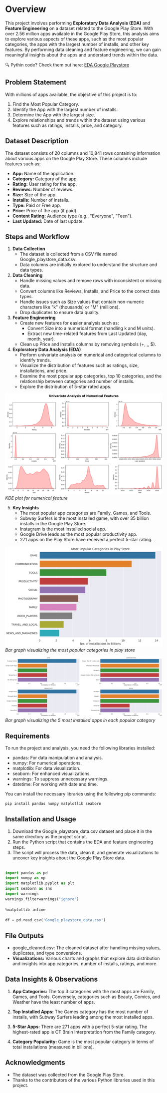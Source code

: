 # Overview
This project involves performing **Exploratory Data Analysis (EDA)** and **Feature Engineering** on a dataset related to the Google Play Store. With over 2.56 million apps available in the Google Play Store, this analysis aims to explore various aspects of these apps, such as the most popular categories, the apps with the largest number of installs, and other key features. By performing data cleaning and feature engineering, we can gain meaningful insights about the apps and understand trends within the data.

🔍 Pythin code? Check them out here: [EDA Google Playstore](/EDA%20Google%20playstore/EDA%20&%20FE%20GooglePlaystore.ipynb)

## Problem Statement
With millions of apps available, the objective of this project is to:

1. Find the Most Popular Category.
2. Identify the App with the largest number of installs.
3. Determine the App with the largest size.
4. Explore relationships and trends within the dataset using various features such as ratings, installs, price, and category.

## Dataset Description
The dataset consists of 20 columns and 10,841 rows containing information about various apps on the Google Play Store. These columns include features such as:

- **App:** Name of the application.
- **Category:** Category of the app.
- **Rating:** User rating for the app.
- **Reviews:** Number of reviews.
- **Size:** Size of the app.
- **Installs:** Number of installs.
- **Type:** Paid or Free app.
- **Price:** Price of the app (if paid).
- **Content Rating:** Audience type (e.g., "Everyone", "Teen").
- **Last Updated:** Date of last update.

## Steps and Workflow
1. **Data Collection**
    - The dataset is collected from a CSV file named Google_playstore_data.csv.
    - Data columns are initially explored to understand the structure and data types.
2. **Data Cleaning**
    - Handle missing values and remove rows with inconsistent or missing data.
    - Convert columns like Reviews, Installs, and Price to the correct data types.
    - Handle issues such as Size values that contain non-numeric characters like "k" (thousands) or "M" (millions).
    - Drop duplicates to ensure data quality.
3. **Feature Engineering**
    - Create new features for easier analysis such as:
        - Convert Size into a numerical format (handling k and M units).
        - Extract new time-related features from Last Updated (day, month, year).
    - Clean up Price and Installs columns by removing symbols (+, ,, $).
4. **Exploratory Data Analysis (EDA)**
    - Perform univariate analysis on numerical and categorical columns to identify trends.
    - Visualize the distribution of features such as ratings, size, installations, and price.
    - Examine the most popular app categories, top 10 categories, and the relationship between categories and number of installs.
    - Explore the distribution of 5-star rated apps.

![KDE plot](/EDA%20Google%20playstore/insights/kde%20plot%20for%20numerical%20feature.png)
*KDE plot for numerical feature*

5. **Key Insights**
    - The most popular app categories are Family, Games, and Tools.
    - Subway Surfers is the most installed game, with over 35 billion installs in the Google Play Store.
    - Instagram is the most installed social app.
    - Google Drive leads as the most popular productivity app.
    - 271 apps on the Play Store have received a perfect 5-star rating.

![Most popular categories in playstore](/EDA%20Google%20playstore/insights/Most%20Popular%20Categories%20in%20Play%20Store.png)
*Bar graph visualizing the most popular categories in play store*

![5 most installed apps in each popular category](/EDA%20Google%20playstore/insights/5%20most%20installed%20Apps%20in%20Each%20popular%20Categories.png)
*Bar graph visualizing the 5 most installed apps in each popular category*



## Requirements
To run the project and analysis, you need the following libraries installed:
- pandas: For data manipulation and analysis.
- numpy: For numerical operations.
- matplotlib: For data visualization.
- seaborn: For enhanced visualizations.
- warnings: To suppress unnecessary warnings.
- datetime: For working with date and time.

You can install the necessary libraries using the following pip commands:

```python
pip install pandas numpy matplotlib seaborn
```
## Installation and Usage
1. Download the Google_playstore_data.csv dataset and place it in the same directory as the project script.
2. Run the Python script that contains the EDA and feature engineering steps.
3. The script will process the data, clean it, and generate visualizations to uncover key insights about the Google Play Store data.
```python

import pandas as pd
import numpy as np
import matplotlib.pyplot as plt
import seaborn as sns
import warnings
warnings.filterwarnings("ignore")

%matplotlib inline

df = pd.read_csv('Google_playstore_data.csv')
```
## File Outputs
- google_cleaned.csv: The cleaned dataset after handling missing values, duplicates, and type conversions.
- **Visualizations:** Various charts and graphs that explore data distribution and insights into app categories, number of installs, ratings, and more.

## Data Insights & Observations
1. **App Categories:** The top 3 categories with the most apps are Family, Games, and Tools. Conversely, categories such as Beauty, Comics, and Weather have the least number of apps.

2. **Top Installed Apps:** The Games category has the most number of installs, with Subway Surfers leading among the most installed apps.

3. **5-Star Apps:** There are 271 apps with a perfect 5-star rating. The highest-rated app is CT Brain Interpretation from the Family category.

4. **Category Popularity:** Game is the most popular category in terms of total installations (measured in billions).


## Acknowledgments
- The dataset was collected from the Google Play Store.
- Thanks to the contributors of the various Python libraries used in this project.